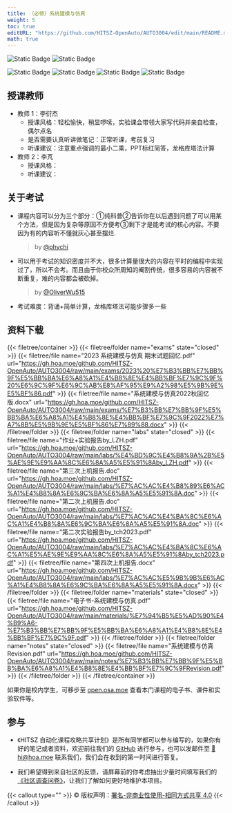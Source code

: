 ```yaml
---
title: （必修）系统建模与仿真
weight: 5
toc: true
editURL: "https://github.com/HITSZ-OpenAuto/AUTO3004/edit/main/README.md"
math: true
---
```



![Static Badge](https://img.shields.io/badge/%E8%80%83%E6%9F%A5%E8%AF%BE-green)  ![Static Badge](https://img.shields.io/badge/%E5%AD%A6%E5%88%86-2.5-moccasin)

![Static Badge](https://img.shields.io/badge/%E6%88%90%E7%BB%A9%E6%9E%84%E6%88%90-gold)  ![Static Badge](https://img.shields.io/badge/%E4%BD%9C%E4%B8%9A-20%25-wheat)  ![Static Badge](https://img.shields.io/badge/实验-20%25-wheat)  ![Static Badge](https://img.shields.io/badge/%E6%9C%9F%E6%9C%AB%E8%80%83%E8%AF%95-60%25-wheat)


## 授课教师

- 教师 1：李衍杰
  - 授课风格：轻松愉快，稍显啰嗦，实验课会带领大家写代码并亲自检查，偶尔点名
  - 是否需要认真听讲做笔记：正常听课，考前复习
  - 听课建议：注意重点强调的最小二乘，PPT标红简答，龙格库塔法计算
- 教师 2：李芃
  - 授课风格：
  - 听课建议：

## 关于考试

- 课程内容可以分为三个部分：①纯科普②告诉你在以后遇到问题了可以用某个方法，但是因为复杂等原因不方便考③剩下才是能考试的核心内容。不要因为有的内容听不懂就灰心甚至摆烂.
  > by [@phychi](https://github.com/phychi)
- 可以用于考试的知识密度并不大，很多计算量很大的内容在平时的编程中实现过了，所以不会考。而且由于你校众所周知的阉割传统，很多容易的内容被不断重复，难的内容都会被砍掉。
  > by [@OliverWu515](https://github.com/OliverWu515)
- 考试难度：背诵+简单计算，龙格库塔法可能步骤多一些

## 资料下载

{{< filetree/container >}}
  {{< filetree/folder name="exams" state="closed" >}}
    {{< filetree/file name="2023 系统建模与仿真 期末试题回忆.pdf" url="https://gh.hoa.moe/github.com/HITSZ-OpenAuto/AUTO3004/raw/main/exams/2023%20%E7%B3%BB%E7%BB%9F%E5%BB%BA%E6%A8%A1%E4%B8%8E%E4%BB%BF%E7%9C%9F%20%E6%9C%9F%E6%9C%AB%E8%AF%95%E9%A2%98%E5%9B%9E%E5%BF%86.pdf" >}}
    {{< filetree/file name="系统建模与仿真2022秋回忆版.docx" url="https://gh.hoa.moe/github.com/HITSZ-OpenAuto/AUTO3004/raw/main/exams/%E7%B3%BB%E7%BB%9F%E5%BB%BA%E6%A8%A1%E4%B8%8E%E4%BB%BF%E7%9C%9F2022%E7%A7%8B%E5%9B%9E%E5%BF%86%E7%89%88.docx" >}}
  {{< /filetree/folder >}}
  {{< filetree/folder name="labs" state="closed" >}}
    {{< filetree/file name="作业+实验报告by_LZH.pdf" url="https://gh.hoa.moe/github.com/HITSZ-OpenAuto/AUTO3004/raw/main/labs/%E4%BD%9C%E4%B8%9A%2B%E5%AE%9E%E9%AA%8C%E6%8A%A5%E5%91%8Aby_LZH.pdf" >}}
    {{< filetree/file name="第三次上机报告.doc" url="https://gh.hoa.moe/github.com/HITSZ-OpenAuto/AUTO3004/raw/main/labs/%E7%AC%AC%E4%B8%89%E6%AC%A1%E4%B8%8A%E6%9C%BA%E6%8A%A5%E5%91%8A.doc" >}}
    {{< filetree/file name="第二次上机报告.doc" url="https://gh.hoa.moe/github.com/HITSZ-OpenAuto/AUTO3004/raw/main/labs/%E7%AC%AC%E4%BA%8C%E6%AC%A1%E4%B8%8A%E6%9C%BA%E6%8A%A5%E5%91%8A.doc" >}}
    {{< filetree/file name="第二次实验报告by_tch2023.pdf" url="https://gh.hoa.moe/github.com/HITSZ-OpenAuto/AUTO3004/raw/main/labs/%E7%AC%AC%E4%BA%8C%E6%AC%A1%E5%AE%9E%E9%AA%8C%E6%8A%A5%E5%91%8Aby_tch2023.pdf" >}}
    {{< filetree/file name="第四次上机报告.docx" url="https://gh.hoa.moe/github.com/HITSZ-OpenAuto/AUTO3004/raw/main/labs/%E7%AC%AC%E5%9B%9B%E6%AC%A1%E4%B8%8A%E6%9C%BA%E6%8A%A5%E5%91%8A.docx" >}}
  {{< /filetree/folder >}}
  {{< filetree/folder name="materials" state="closed" >}}
    {{< filetree/file name="电子书-系统建模与仿真.pdf" url="https://gh.hoa.moe/github.com/HITSZ-OpenAuto/AUTO3004/raw/main/materials/%E7%94%B5%E5%AD%90%E4%B9%A6-%E7%B3%BB%E7%BB%9F%E5%BB%BA%E6%A8%A1%E4%B8%8E%E4%BB%BF%E7%9C%9F.pdf" >}}
  {{< /filetree/folder >}}
  {{< filetree/folder name="notes" state="closed" >}}
    {{< filetree/file name="系统建模与仿真Revision.pdf" url="https://gh.hoa.moe/github.com/HITSZ-OpenAuto/AUTO3004/raw/main/notes/%E7%B3%BB%E7%BB%9F%E5%BB%BA%E6%A8%A1%E4%B8%8E%E4%BB%BF%E7%9C%9FRevision.pdf" >}}
  {{< /filetree/folder >}}
{{< /filetree/container >}}

如果你是校内学生，可移步至 <a href='https://open.osa.moe/openauto/AUTO3004'>open.osa.moe</a> 查看本门课程的电子书、课件和实验软件等。

## 参与

- 《HITSZ 自动化课程攻略共享计划》是所有同学都可以参与编写的，如果你有好的笔记或者资料，欢迎前往我们的 [GitHub](https://github.com/HITSZ-OpenAuto) 进行参与，也可以发邮件至 [📮hi@hoa.moe](mailto:hi@hoa.moe) 联系我们，我们会在收到的第一时间进行答复。

- 我们希望得到来自社区的反馈，请屏幕前的你考虑抽出少量时间填写我们的[《社区调查问卷》](https://forms.office.com/r/CHTPkzFjY8)，让我们了解如何更好地维护本项目。

{{< callout type="" >}}
  © 版权声明：[署名-非商业性使用-相同方式共享 4.0](https://creativecommons.org/licenses/by-nc-sa/4.0/)
{{< /callout >}}

